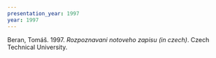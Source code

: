 ```yaml
---
presentation_year: 1997
year: 1997
---
```


Beran, Tomáš. 1997. <i>Rozpoznavani notoveho zapisu (in czech)</i>. Czech Technical University.